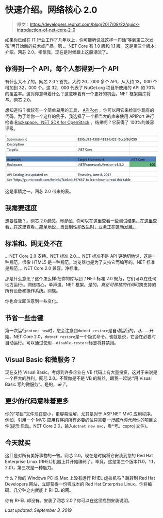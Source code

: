 # 快速介绍。网络核心 2.0

> 原文：<https://developers.redhat.com/blog/2017/08/22/quick-introduction-of-net-core-2-0>

如果你已经在 IT 行业工作了几年以上，你可能听说过这样一句话“等到第三次发布”再开始新的技术或产品。嗯，。NET Core 有 1.0 版和 1.1 版。这是第三个版本:介绍。网芯 2.0。相信我，现在是时候跟上这股潮流了。

## 你得到一个 API，每个人都得到一个 API

有什么大不了的。网芯 2.0？首先，大约 20，000 多个 API，从大约 13，000 个增加到 32，000 个。这 32，000 代表了 NuGet.org 项目所使用的 API 的 70%的覆盖率。这对你意味着什么？这意味着有一个更好的机会。NET 框架类库将与。网芯 2.0。

想知道吗？微软有一个简单易用的工具， [APIPort](https://github.com/Microsoft/dotnet-apiport) ，你可以用它来检查你现有的代码。为了给你一个这样的例子，我选择了一个相当大的库来使用 APIPort 进行检查:[Rackspace。NET SDK for OpenStack](https://rackspace.github.io/rackspace-net-sdk/) 。结果呢？它获得了 100%的兼容评级。

![](img/f1a6da2d6921f9d9c5a37f2fa4328be7.png)

这是事情之一。网芯 2.0 带来的表。

## 我需要速度

想要性能？。网芯 2.0*最快。网曾经*。你可以在这里查看一些测试结果[，在这里](https://blogs.msdn.microsoft.com/dotnet/2017/06/07/performance-improvements-in-net-core/)查看[，在这里](https://blogs.msdn.microsoft.com/dotnet/2017/06/29/performance-improvements-in-ryujit-in-net-core-and-net-framework/)查看[。简单地说，当谈到性能改进时，业务正在蓬勃发展。](https://blogs.msdn.microsoft.com/dotnet/2017/07/20/profile-guided-optimization-in-net-core-2-0/)

## 标准和。网无处不在

。NET Core 2.0 支持。NET 标准 2.0。。NET 标准不是 API 更确切地说，这是一种规范。很像 HTML5 是一种规范，浏览器也是为了支持它而编写的。NET 标准是规范。。NET Core 2.0 兼容。净标准。

那是什么意思？这个怎么样:把你的库写到？NET 标准 2.0 规范，它们可以在任何地方运行:。网络核心，单声道。NET 框架。是的，*真正可移植的代码*可跨支持的所有设备和操作系统。网族。

你也会立即注意到一些变化。

## 节省一些击键

第一次运行`dotnet new`时，您会注意到`dotnet restore`是自动运行的。从……开始。NET Core 2.0，`dotnet restore`是一个隐式命令。也就是说，它会在必要时自动运行。可以通过使用`--disable-restore`标志将其禁用。

## Visual Basic 和微服务？

现在支持 Visual Basic。考虑到许多企业在 VB 代码上有大量投资，这对于来说是一个巨大的胜利。网芯 2.0。不管你是不是 VB 的粉丝，跟我一起说:“用 Visual Basic 写的微服务”。是的，*来了*。

## 更少的代码意味着更多

你的“项目”文件现在更小，更容易理解，尤其是对于 ASP.NET MVC 应用程序。例如，引用一个 MVC 应用程序的所有必要的位只需要*一行额外的代码*你的项目文件(提示:启动。NET Core 2.0，输入`dotnet new mvc`，看*号。csproj 文件)。

## 今天就买

这只是对所有美好事物的一瞥。网芯 2.0。现在是时候将它安装到您的 Red Hat Enterprise Linux (RHEL)机器上并开始编码了。毕竟，这是第三个版本(1.0，1.1，2.0)，第三次是一种魅力。

什么？你的 Windows PC 或 Mac 上没有运行 RHEL 虚拟机吗？跳转到 Red Hat Developers 网站，立即获得一份零成本的 Red Hat Enterprise Linux。你将编码。几分钟之内就能上 RHEL 的网。

你有 RHEL 却没有。安装了网芯 2.0？你可以在这里找到安装说明。

*Last updated: September 3, 2019*